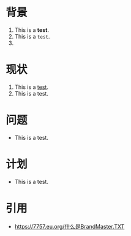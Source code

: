 # 背景
1. This is a **test**.
2. This is a `test`.
3. 

# 现状
1. This is a <ins>test</ins>.
2. This is a test.

# 问题
- This is a test.

# 计划
- This is a test.

# 引用
- https://7757.eu.org/什么是BrandMaster.TXT
